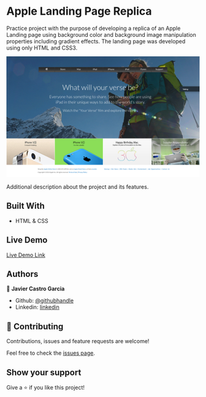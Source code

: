 # Apple Landing Page Replica

Practice project with the purpose of developing a replica of an Apple Landing page using background color and background image manipulation properties including gradient effects. The landing page was developed using only HTML and CSS3.

![screenshot](https://github.com/java-cromium/apple-replica/blob/hero-section/screen%20shot%20apple%20replica.png)

Additional description about the project and its features.

## Built With

- HTML & CSS

## Live Demo

[Live Demo Link](https://livedemo.com)

## Authors

👤 **Javier Castro Garcia**

- Github: [@githubhandle](https://github.com/java-cromium)
- Linkedin: [linkedin](https://www.linkedin.com/in/javier-castro-garc%C3%ADa-608650b9/)

## 🤝 Contributing

Contributions, issues and feature requests are welcome!

Feel free to check the [issues page](https://github.com/java-cromium/new-york-times/issues).

## Show your support

Give a ⭐️ if you like this project!
